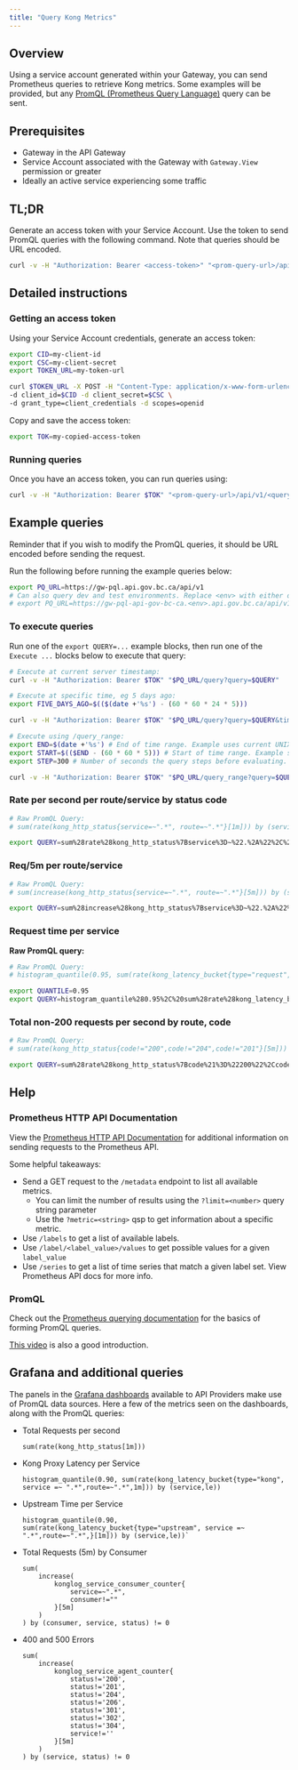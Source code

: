 ```yaml
---
title: "Query Kong Metrics"
---
```


## Overview

Using a service account generated within your Gateway, you can send Prometheus queries to retrieve Kong metrics. 
Some examples will be provided, but any [PromQL (Prometheus Query Language)](https://prometheus.io/docs/prometheus/latest/querying/basics/) 
query can be sent.

## Prerequisites

- Gateway in the API Gateway
- Service Account associated with the Gateway with `Gateway.View` permission or greater
- Ideally an active service experiencing some traffic

## TL;DR

Generate an access token with your Service Account. Use the token to send PromQL queries with the following command. Note that queries should be URL encoded.

```sh
curl -v -H "Authorization: Bearer <access-token>" "<prom-query-url>/api/v1/<query>"
```

## Detailed instructions

### Getting an access token

Using your Service Account credentials, generate an access token:

```bash
export CID=my-client-id
export CSC=my-client-secret
export TOKEN_URL=my-token-url

curl $TOKEN_URL -X POST -H "Content-Type: application/x-www-form-urlencoded" \
-d client_id=$CID -d client_secret=$CSC \
-d grant_type=client_credentials -d scopes=openid
```

Copy and save the access token:

```bash
export TOK=my-copied-access-token
```

### Running queries

Once you have an access token, you can run queries using:

```sh
curl -v -H "Authorization: Bearer $TOK" "<prom-query-url>/api/v1/<query>"
```

## Example queries

Reminder that if you wish to modify the PromQL queries, it should be URL encoded before sending the request.

Run the following before running the example queries below:

```sh
export PQ_URL=https://gw-pql.api.gov.bc.ca/api/v1
# Can also query dev and test environments. Replace <env> with either dev or test:
# export PQ_URL=https://gw-pql-api-gov-bc-ca.<env>.api.gov.bc.ca/api/v1
```

### To execute queries

Run one of the `export QUERY=...` example blocks, then run one of the `Execute ...` blocks below to execute that query:

```sh
# Execute at current server timestamp:
curl -v -H "Authorization: Bearer $TOK" "$PQ_URL/query?query=$QUERY"
```

```sh
# Execute at specific time, eg 5 days ago:
export FIVE_DAYS_AGO=$(($(date +'%s') - (60 * 60 * 24 * 5)))

curl -v -H "Authorization: Bearer $TOK" "$PQ_URL/query?query=$QUERY&time=$FIVE_DAYS_AGO"
```

```sh
# Execute using /query_range:
export END=$(date +'%s') # End of time range. Example uses current UNIX time.
export START=$(($END - (60 * 60 * 5))) # Start of time range. Example subtracts 5h from END time.
export STEP=300 # Number of seconds the query steps before evaluating. Eg: evaluate at START + 0s, then START + 300s, etc.

curl -v -H "Authorization: Bearer $TOK" "$PQ_URL/query_range?query=$QUERY&start=$START&end=$END&step=$STEP"
```

### Rate per second per route/service by status code

```sh
# Raw PromQL Query:
# sum(rate(kong_http_status{service=~".*", route=~".*"}[1m])) by (service,code)

export QUERY=sum%28rate%28kong_http_status%7Bservice%3D~%22.%2A%22%2C%20route%3D~%22.%2A%22%7D%5B1m%5D%29%29%20by%20%28service%2Ccode%29
```

### Req/5m per route/service

```sh
# Raw PromQL Query:
# sum(increase(kong_http_status{service=~".*", route=~".*"}[5m])) by (service,code) != 0

export QUERY=sum%28increase%28kong_http_status%7Bservice%3D~%22.%2A%22%2C%20route%3D~%22.%2A%22%7D%5B5m%5D%29%29%20by%20%28service%2Ccode%29%20%21%3D%200
```

### Request time per service

**Raw PromQL query:**

```sh
# Raw PromQL Query:
# histogram_quantile(0.95, sum(rate(kong_latency_bucket{type="request", service =~ ".*",route=~".*"}[1m])) by (service,le))

export QUANTILE=0.95
export QUERY=histogram_quantile%280.95%2C%20sum%28rate%28kong_latency_bucket%7Btype%3D%22request%22%2C%20service%20%3D~%20%22.%2A%22%2Croute%3D~%22.%2A%22%7D%5B1m%5D%29%29%20by%20%28service%2Cle%29%29
```

### Total non-200 requests per second by route, code

```sh
# Raw PromQL Query:
# sum(rate(kong_http_status{code!="200",code!="204",code!="201"}[5m])) by (route,code) != 0

export QUERY=sum%28rate%28kong_http_status%7Bcode%21%3D%22200%22%2Ccode%21%3D%22204%22%2Ccode%21%3D%22201%22%7D%5B5m%5D%29%29%20by%20%28route%2Ccode%29%20%21%3D%200
```

## Help

### Prometheus HTTP API Documentation

View the [Prometheus HTTP API Documentation](https://prometheus.io/docs/prometheus/latest/querying/api/) for additional information on sending requests to the Prometheus API.

Some helpful takeaways:

- Send a GET request to the `/metadata` endpoint to list all available metrics.
  - You can limit the number of results using the `?limit=<number>` query string parameter
  - Use the `?metric=<string>` qsp to get information about a specific metric.
- Use `/labels` to get a list of available labels.
- Use `/label/<label_value>/values` to get possible values for a given `label_value`
- Use `/series` to get a list of time series that match a given label set. View Prometheus API docs for more info.

### PromQL

Check out the [Prometheus querying documentation](https://prometheus.io/docs/prometheus/latest/querying/basics/) for the basics of forming PromQL queries.

[This video](https://youtu.be/hvACEDjHQZE) is also a good introduction.

## Grafana and additional queries

The panels in the [Grafana dashboards](/how-to/monitoring.md) available to
API Providers make use of PromQL data sources. Here a few of the metrics seen on
the dashboards, along with the PromQL queries:

- Total Requests per second
  
  ```linenums="0"
  sum(rate(kong_http_status[1m]))
  ```
  
- Kong Proxy Latency per Service

  ```linenums="0"
  histogram_quantile(0.90, sum(rate(kong_latency_bucket{type="kong", service =~ ".*",route=~".*",1m])) by (service,le))
  ```
  
- Upstream Time per Service

  ```linenums="0"
  histogram_quantile(0.90, sum(rate(kong_latency_bucket{type="upstream", service =~ ".*",route=~".*",}[1m])) by (service,le))`
  ```

- Total Requests (5m) by Consumer
  
  ```linenums="0"
  sum(
      increase(
          konglog_service_consumer_counter{
              service=~".*",
              consumer!=""
          }[5m]
      )
  ) by (consumer, service, status) != 0
  ```

- 400 and 500 Errors
  
  ```linenums="0"
  sum(
      increase(
          konglog_service_agent_counter{
              status!='200',
              status!='201',
              status!='204',
              status!='206',
              status!='301',
              status!='302',
              status!='304',
              service!=''
          }[5m]
      )
  ) by (service, status) != 0
  ```
